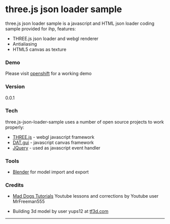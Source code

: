 # three.js json loader sample

three.js json loader sample is a javascript and HTML json loader coding sample provided for ihp, features:

- THREE.js json loader and webgl renderer
- Antialiasing
- HTML5 canvas as texture

### Demo
Please visit [openshift] for a working demo

### Version
0.0.1

### Tech

three.js-json-loader-sample uses a number of open source projects to work properly:

* [THREE.js] - webgl javascript framework
* [DAT.gui] - javascript canvas framework
* [JQuery] - used as javascript event handler

### Tools

* [Blender] for model import and export
 
### Credits

* [Mad Dogs Tutorials] Youtube lessons and corrections by Youtube user MrFreeman555

*  Building 3d model by user yups12 at [tf3d.com]
----



[//]: # (These are reference links used in the body of this note and get stripped out when the markdown processor does it's job. There is no need to format nicely because it shouldn't be seen. Thanks SO - http://stackoverflow.com/questions/4823468/store-comments-in-markdown-syntax)

   [THREE.js]:http://threejs.org/
   [DAT.gui]: https://code.google.com/p/dat-gui/
   [jQuery]: <http://jquery.com>
   [Mad Dogs Tutorials]: https://www.youtube.com/channel/UCVwgXgY_IVef4KqQh2liUxg/about
   [openshift]: http://php-otbaldenero.rhcloud.com/
   [Blender]:http://blender3d.org
   [tf3d.com]:http://tf3d.com